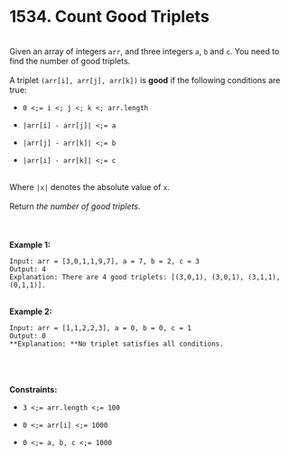 # 1534. Count Good Triplets

<br />Given an array of integers `arr`, and three integers `a`, `b` and `c`. You need to find the number of good triplets.<br />
<br />A triplet `(arr[i], arr[j], arr[k])` is **good** if the following conditions are true:<br />

* `0 <;= i <; j <; k <; arr.length`

* `|arr[i] - arr[j]| <;= a`

* `|arr[j] - arr[k]| <;= b`

* `|arr[i] - arr[k]| <;= c`


<br />Where `|x|` denotes the absolute value of `x`.<br />
<br />Return<em> the number of good triplets</em>.<br />
<br /> <br />
<br />**Example 1:**<br />
```
Input: arr = [3,0,1,1,9,7], a = 7, b = 2, c = 3
Output: 4
Explanation: There are 4 good triplets: [(3,0,1), (3,0,1), (3,1,1), (0,1,1)].
```
<br />**Example 2:**<br />
```
Input: arr = [1,1,2,2,3], a = 0, b = 0, c = 1
Output: 0
**Explanation: **No triplet satisfies all conditions.
```
<br /> <br />
<br />**Constraints:**<br />

* `3 <;= arr.length <;= 100`

* `0 <;= arr[i] <;= 1000`

* `0 <;= a, b, c <;= 1000`